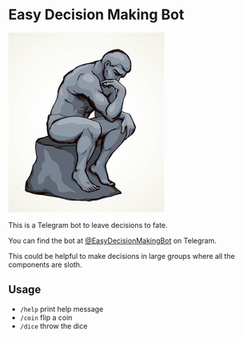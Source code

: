 # Easy Decision Making Bot

![](./thinker.jpg)

This is a Telegram bot to leave decisions to fate.

You can find the bot at [@EasyDecisionMakingBot](https://t.me/EasyDecisionMakingBot) on Telegram.

This could be helpful to make decisions in large groups where all the components are sloth.

## Usage

* `/help` print help message
* `/coin` flip a coin
* `/dice` throw the dice
